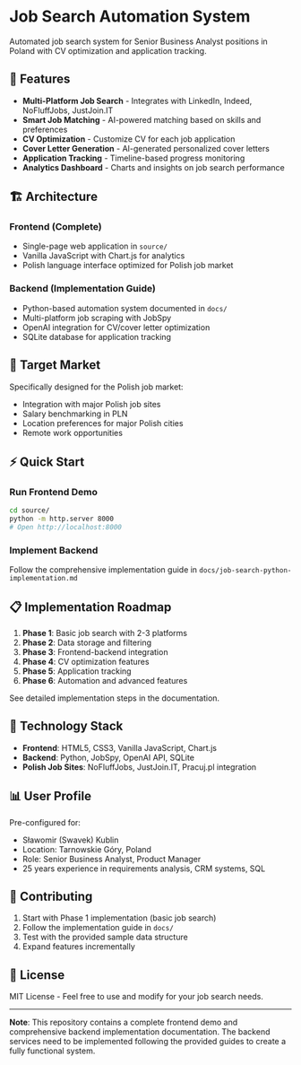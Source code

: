 # Job Search Automation System

Automated job search system for Senior Business Analyst positions in Poland with CV optimization and application tracking.

## 🚀 Features

- **Multi-Platform Job Search** - Integrates with LinkedIn, Indeed, NoFluffJobs, JustJoin.IT
- **Smart Job Matching** - AI-powered matching based on skills and preferences  
- **CV Optimization** - Customize CV for each job application
- **Cover Letter Generation** - AI-generated personalized cover letters
- **Application Tracking** - Timeline-based progress monitoring
- **Analytics Dashboard** - Charts and insights on job search performance

## 🏗️ Architecture

### Frontend (Complete)
- Single-page web application in `source/`
- Vanilla JavaScript with Chart.js for analytics
- Polish language interface optimized for Polish job market

### Backend (Implementation Guide)
- Python-based automation system documented in `docs/`
- Multi-platform job scraping with JobSpy
- OpenAI integration for CV/cover letter optimization
- SQLite database for application tracking

## 🎯 Target Market

Specifically designed for the Polish job market:
- Integration with major Polish job sites
- Salary benchmarking in PLN
- Location preferences for major Polish cities
- Remote work opportunities

## ⚡ Quick Start

### Run Frontend Demo
```bash
cd source/
python -m http.server 8000
# Open http://localhost:8000
```

### Implement Backend
Follow the comprehensive implementation guide in `docs/job-search-python-implementation.md`

## 📋 Implementation Roadmap

1. **Phase 1**: Basic job search with 2-3 platforms
2. **Phase 2**: Data storage and filtering  
3. **Phase 3**: Frontend-backend integration
4. **Phase 4**: CV optimization features
5. **Phase 5**: Application tracking
6. **Phase 6**: Automation and advanced features

See detailed implementation steps in the documentation.

## 🔧 Technology Stack

- **Frontend**: HTML5, CSS3, Vanilla JavaScript, Chart.js
- **Backend**: Python, JobSpy, OpenAI API, SQLite
- **Polish Job Sites**: NoFluffJobs, JustJoin.IT, Pracuj.pl integration

## 📊 User Profile

Pre-configured for:
- Sławomir (Swavek) Kublin
- Location: Tarnowskie Góry, Poland
- Role: Senior Business Analyst, Product Manager
- 25 years experience in requirements analysis, CRM systems, SQL

## 🤝 Contributing

1. Start with Phase 1 implementation (basic job search)
2. Follow the implementation guide in `docs/`
3. Test with the provided sample data structure
4. Expand features incrementally

## 📄 License

MIT License - Feel free to use and modify for your job search needs.

---

**Note**: This repository contains a complete frontend demo and comprehensive backend implementation documentation. The backend services need to be implemented following the provided guides to create a fully functional system.
